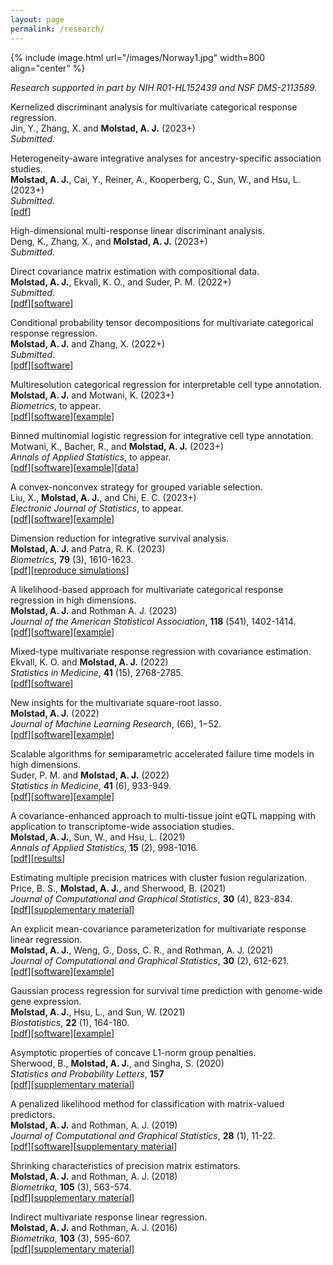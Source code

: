 ```yaml
---
layout: page
permalink: /research/
---
```


{% include image.html url="/images/Norway1.jpg" width=800 align="center" %}


*Research supported in part by NIH R01-HL152439 and NSF DMS-2113589.* 

<!-- Nonparametric accelerated failure time models for multiview survival analysis. <br>
Gelis-Cadena, K. and **Molstad, A. J.** (2022+) <br>
*Submitted.* <br> 
[[pdf](https://arxiv.org/abs/2108.02143)][[software](https://github.com/ajmolstad/IntegrativeCox)]<br> -->

<!-- Fast and reliable confidence confidence intervals for a variance component or proportion. <br>
Zhang, Y., Ekvall, K. O., and **Molstad, A. J.** (2023+) <br>
Submitted <br> -->

<!-- 
Integration of proteomics quantitative trait loci into genetic association analysis of stroke in the African American population. (2023+)<br>
Cai, Y., **Molstad, A. J.**, Kooperberg, C., Reiner, A., Sun, W., and Hsu, L. <br>
*Submitted.* <br>  -->

Kernelized discriminant analysis for multivariate categorical response regression. <br>
Jin, Y., Zhang, X. and **Molstad, A. J.** (2023+) <br>
*Submitted.* <br>

Heterogeneity-aware integrative analyses for ancestry-specific association studies. <br>
**Molstad, A. J.**, Cai, Y., Reiner, A., Kooperberg, C., Sun, W., and Hsu, L. (2023+) <br>
*Submitted.* <br>
[[pdf](https://arxiv.org/abs/2306.05571)] <br>

High-dimensional multi-response linear discriminant analysis. <br>
Deng, K., Zhang, X., and **Molstad, A. J.**  (2023+) <br>
*Submitted.* <br> 

Direct covariance matrix estimation with compositional data. <br>
**Molstad, A. J.**, Ekvall, K. O., and Suder, P. M. (2022+) <br>
*Submitted.* <br>
[[pdf](https://arxiv.org/abs/2212.09833)][[software](https://github.com/ajmolstad/CompositionalCovariance)]   
 

Conditional probability tensor decompositions for
multivariate categorical response regression. <br>
**Molstad, A. J.** and Zhang, X. (2022+)<br>
*Submitted*. <br> 
[[pdf](https://arxiv.org/abs/2206.10676)][[software](https://github.com/ajmolstad/CondTensorDecomp)]  

Multiresolution categorical regression for interpretable cell type annotation. <br>
**Molstad, A. J.** and Motwani, K. (2023+) <br>
*Biometrics*, to appear. <br> 
[[pdf](https://arxiv.org/abs/2208.13857)][[software](https://github.com/ajmolstad/HierMultinom)][[example](https://ajmolstad.github.io/docs/HierMultinomExample.html)]<br>   



Binned multinomial logistic regression for integrative cell type annotation. <br>
Motwani, K., Bacher, R., and **Molstad, A. J.** (2023+) <br>
*Annals of Applied Statistics*, to appear. <br> 
[[pdf](https://arxiv.org/abs/2111.12149)][[software](https://github.com/keshav-motwani/IBMR/)][[example](https://keshav-motwani.github.io/example.html)][[data](https://github.com/keshav-motwani/AnnotatedPBMC)]<br> 

A convex-nonconvex strategy for grouped variable selection. <br>
Liu, X., **Molstad, A. J.**, and Chi, E. C. (2023+) <br>
*Electronic Journal of Statistics*, to appear. <br> 
[[pdf](https://arxiv.org/abs/2111.15075)][[software](https://github.com/Xiaoqian-Liu/GMC)][[example](https://xiaoqian-liu.github.io/files/Intro-to-GMC.html)] <br>

Dimension reduction for integrative survival analysis. <br>
**Molstad, A. J.** and Patra, R. K. (2023)<br>
*Biometrics*, **79** (3), 1610-1623.<br>
[[pdf](/docs/IntegrativeCox.pdf)][[reproduce simulations](https://github.com/ajmolstad/IntegrativeCox)]<br>

A likelihood-based approach for multivariate categorical response regression in high dimensions. <br>
**Molstad, A. J.** and Rothman A. J. (2023)<br>
*Journal of the American Statistical Association*, **118** (541), 1402-1414. <br>
[[pdf](https://www.tandfonline.com/doi/abs/10.1080/01621459.2021.1999819?journalCode=uasa20)][[software](https://github.com/ajmolstad/BvCategorical)][[example](/docs/BvCategorical_Example.html)] <br>


Mixed-type multivariate response regression with covariance estimation. <br>
Ekvall, K. O. and **Molstad, A. J.** (2022)<br>
*Statistics in Medicine*, **41** (15),  2768-2785. <br>
[[pdf](https://arxiv.org/pdf/2101.08436.pdf)][[software](https://github.com/koekvall/mmrr)]<br>

New insights for the multivariate square-root lasso. <br>
**Molstad, A. J.** (2022)<br>
*Journal of Machine Learning Research*, (66), 1−52.   <br>
[[pdf](https://jmlr.org/papers/v23/20-064.html)][[software](https://github.com/ajmolstad/MSRL)][[example](/docs/MSRL_Example.html)] <br>



Scalable algorithms for semiparametric accelerated failure time models in high dimensions.<br>
Suder, P. M. and **Molstad, A. J.** (2022) <br>
*Statistics in Medicine*, **41** (6), 933-949. <br>
[[pdf](https://arxiv.org/abs/2104.01707)][[software](https://github.com/ajmolstad/penAFT)][[example](/docs/penAFT_Example.html)]<br>



A covariance-enhanced approach to multi-tissue joint eQTL mapping with application to transcriptome-wide association studies.  <br>
**Molstad, A. J.**, Sun, W., and Hsu, L. (2021)<br>
*Annals of Applied Statistics*,  **15** (2), 998-1016.<br>
[[pdf](https://projecteuclid.org/journals/annals-of-applied-statistics/volume-15/issue-2/A-covariance-enhanced-approach-to-multitissue-joint-eQTL-mapping-with/10.1214/20-AOAS1432.short)][[results](https://github.com/ajmolstad/MTeQTLResults)] <br>

Estimating multiple precision matrices with cluster fusion regularization. <br>
Price, B. S., **Molstad, A. J.**, and Sherwood, B. (2021)<br>
*Journal of Computational and Graphical Statistics*,  **30** (4), 823-834. <br>
[[pdf](https://www.tandfonline.com/doi/pdf/10.1080/10618600.2021.1874963?casa_token=stoGAjrlYbUAAAAA:YQArJJxGutWxREoX509u0yGiEgMrtk-fYaR-B2iPSCkG6o_E5vHay7QreuGHtjsCrqBHImDwKI7T)][[supplementary material](https://ndownloader.figstatic.com/files/26117444)]<br>


An explicit mean-covariance parameterization for multivariate response linear regression. <br>
**Molstad, A. J.**, Weng, G., Doss, C. R., and Rothman, A. J. (2021)<br>
*Journal of Computational and Graphical Statistics*, **30** (2), 612-621. <br>
[[pdf](https://www.tandfonline.com/doi/pdf/10.1080/10618600.2020.1853551?casa_token=dQzCJAFc1ZoAAAAA:Uaq0GRdBijyS7kavHT9njRKCFqCvnE-XBddXiI_w8BAEf0ZCllJVy_ALwrcXpGxSJSKcdS4i7P_q)][[software](https://github.com/ajmolstad/MCMVR)][[example](/docs/MCMVR_Example.html)]<br>


Gaussian process regression for survival time prediction with genome-wide gene expression. <br>
**Molstad, A. J.**, Hsu, L., and Sun, W. (2021) <br>
*Biostatistics*, **22** (1), 164-180. <br>
[[pdf](https://academic.oup.com/biostatistics/advance-article/doi/10.1093/biostatistics/kxz023/5530981)][[software](https://github.com/ajmolstad/SurvGPR)][[example](/docs/SurvGPR_Example.html)]<br> 


Asymptotic properties of concave L1-norm group penalties.  <br>
Sherwood, B., **Molstad, A. J.**, and Singha, S. (2020)<br>
*Statistics and Probability Letters*, **157** <br>
[[pdf](https://www.sciencedirect.com/science/article/pii/S0167715219302779)][[supplementary material](https://www.sciencedirect.com/science/article/pii/S0167715219302779#appSB)] <br>

A penalized likelihood method for classification with matrix-valued predictors. <br>
**Molstad, A. J.**  and Rothman, A. J. (2019)<br>
*Journal of Computational and Graphical Statistics*, **28** (1), 11-22. <br>
[[pdf](https://www.tandfonline.com/doi/full/10.1080/10618600.2018.1476249)][[software](https://github.com/ajmolstad/MatrixLDA)][[supplementary material](https://www.tandfonline.com/doi/suppl/10.1080/10618600.2018.1476249?scroll=top)] <br>

Shrinking characteristics of precision matrix estimators. <br>
**Molstad, A. J.** and Rothman, A. J. (2018) <br>
*Biometrika*, **105** (3), 563-574. <br>
[[pdf](https://academic.oup.com/biomet/article/105/3/563/4994725?guestAccessKey=34dcd085-e992-4398-a8f9-a56cb3ac9207)][[supplementary material](https://academic.oup.com/biomet/article/105/3/563/4994725?guestAccessKey=34dcd085-e992-4398-a8f9-a56cb3ac9207#supplementary-data)]<br>


Indirect multivariate response linear regression. <br>
**Molstad, A. J.** and Rothman, A. J. (2016) <br>
*Biometrika*, **103** (3), 595-607.<br>
[[pdf](https://academic.oup.com/biomet/article-abstract/103/3/595/1744444/Indirect-multivariate-response-linear-regression?redirectedFrom=fulltext)][[supplementary material](https://academic.oup.com/biomet/article/103/3/595/1744444#supplementary-data)]<br>